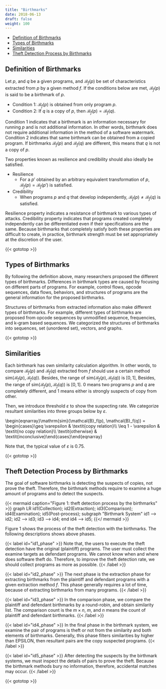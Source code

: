 ```yaml
---
title: "Birthmarks"
date: 2018-06-13
draft: false
weight: 100
---
```


* [Definition of Birthmarks](#definition-of-birthmarks)
* [Types of Birthmarks](#types-of-birthmarks)
* [Similarities](#similarities)
* [Theft Detection Process by Birthmarks](#theft-detection-process-by-birthmarks)

## Definition of Birthmarks

Let $p$, and $q$ be a given programs, and $\mathcal{B}_f(p)$ be set of characteristics extracted from $p$ by a given method $f$.
If the conditions below are met, $\mathcal{B}_f(p)$ is said to be a birthmark of $p$.

* Condition 1: $\mathcal{B}_f(p)$ is obtained from only program $p$.
* Condition 2: If $q$ is a copy of $p$, then $\mathcal{B}_f(p) = \mathcal{B}_f(q)$.

Condition 1 indicates that a birthmark is an information necessary for running $p$ and is not additional information.
In other words, birthmark does not require additional information in the method of a software watermark.
Condition 2 indicates that same birthmark can be obtained from a copied program.
If birthmarks $\mathcal{B}_f(p)$ and $\mathcal{B}_f(q)$ are different, this means that $q$ is not a copy of $p$.

Two properties known as resilience and credibility should also ideally be satisfied.

* Resilience
    * For a $p'$ obtained by an arbitrary equivalent transformation of $p$, $\mathcal{B}_f(p) = \mathcal{B}_f(p')$ is satisfied.
* Credibility
    * When programs $p$ and $q$ that develop independently, $\mathcal{B}_f(p)\neq \mathcal{B}_f(q)$ is satisfied.

Resilience property indicates a resistance of birthmark to various types of attacks.
Credibility property indicates that programs created completely independently can be differentiated even if their specifications are the same.
Because birthmarks that completely satisfy both these properties are difficult to create, in practice, birthmark strength must be set appropriately at the discretion of the user.

{{< gototop >}}

## Types of Birthmarks

By following the definition above, many researchers proposed the different types of birthmarks.
Differences in birthmark types are caused by focusing on different parts of programs.
For example, control flows, opcode sequences, data flows, behaviors, and structures of programs are the general information for the proposed birthmarks.

Structures of birthmarks from extracted information also make different types of birthmarks. 
For example, different types of birthmarks are proposed from opcode sequences by unmodified sequence, frequencies, and k-gram based sequences.
We categorized the structures of birthmarks into sequences, set (unordered set), vectors, and graphs.


{{< gototop >}}

## Similarities

Each birthmark has own similarity calculation algorithm.
In other words, to compare $\mathcal{B}_f(p)$ and $\mathcal{B}_f(q)$ extracted from $f$ should use a certain method $\mathrm{sim}(\mathcal{B}_f(p), \mathcal{B}_f(q))$.
Besides, the range of $\mathrm{sim}(\mathcal{B}_f(p), \mathcal{B}_f(q))$ is $[0, 1]$,
Besides, the range of $\mathrm{sim}(\mathcal{B}_f(p), \mathcal{B}_f(q))$ is $[0, 1]$.
$0$ means two programs $p$ and $q$ are completely different, and $1$ means either is strongly suspects of copy from other.

Then, we introduce threshold $\varepsilon$ to show the suspecting rate.
We categorize resultant similarities into three groups below by $\varepsilon$.

\begin{eqnarray}\mathrm{sim}(\mathcal{B}_f(p), \mathcal{B}_f(q)) = \begin{cases}\geq \varepsilon      & \textit{copy relation}\\\\ \leq 1 - \varepsilon  & \textit{no copy relation}\\\\ \textit{otherwise}    & \textit{inconclusive}\end{cases}\end{eqnarray}

Note that, the typical value of $\varepsilon$ is 0.75.

{{< gototop >}}

## Theft Detection Process by Birthmarks

The goal of software birthmarks is detecting the suspects of copies, not prove the theft.
Therefore, the birthmark methods require to examine a huge amount of programs and to detect the suspects.

{{< mermaid caption="Figure 1: theft detection process by the birthmarks" >}}
graph LR
    id1(Collection);
    id2(Extraction);
    id3(Comparison);
    id4(Examination);
    id5(Post-process);
    subgraph "Birthmark System"
        id1 --> id2;
        id2 --> id3;
        id3 --> id4;
    end
    id4 --> id5;
{{</ mermaid >}}

Figure 1 shows the process of the theft detection with the birthmarks.
The following descriptions shows above phases.

{{< label id="id1_phase" >}}
Note that, the users to execute the theft detection have the original (plaintiff) programs.
The user must collect the examine targets as defendant programs.
We cannot know when and where does software theft do.
Therefore, to improve the theft detection rate, we should collect programs as more as possible.
{{< /label >}}

{{< label id="id2_phase" >}}
  The next phase is the extraction phase for extracting birthmarks from the plaintiff and defendant programs with a given extraction method $f$.
  This phase generally requires a lot of time, because of extracting birthmarks from many programs.
{{< /label >}}

{{< label id="id3_phase" >}}
  In the comparison phase, we compare the plaintiff and defendant birthmarks by a round-robin, and obtain similarity list.
  The comparison count is the $m \times n$, $m$, and $n$ means the count of plaintiff and defendant birthmarks.
{{< /label >}}

{{< label id="id4_phase" >}}
  In the final phase in the birthmark system, we examine the pair of programs is theft or not from the similarity and both elements of birthmarks.
  Generally, this phase filters similarities by higher than EPSILON, then resultant pairs are the copy suspected programs.
{{< /label >}}

{{< label id="id5_phase" >}}
  After detecting the suspects by the birthmark systems, we must inspect the details of pairs to prove the theft.
  Because the birthmark methods bury no information, therefore, accidental matches may occur.
{{< /label >}}

{{< gototop >}}
